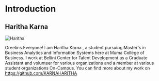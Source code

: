 # Introduction

## Haritha Karna
![Haritha](https://github.com/KARNAHARITHA/Introduction/assets/125079076/09e2acc4-6792-47bf-98a1-6e6f9a0391da)

Greetins Everyone!
I am Haritha Karna , a student pursuing Master's in Business Analytics and Information Systems here at Muma College of Business. I work at Bellini Center for Talent Development as a Graduate Assistant and volunteer for various organizations and a member at various student organizations On-Campus.
You can find more about my work on https://github.com/KARNAHARITHA 
